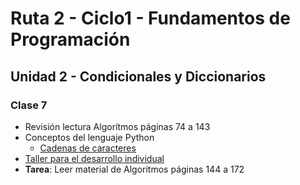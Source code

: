 # Ruta 2 - Ciclo1 - Fundamentos de Programación

## Unidad 2 - Condicionales y Diccionarios
### Clase 7
* Revisión lectura Algorítmos páginas 74 a 143
* Conceptos del lenguaje Python
  * [Cadenas de caracteres](strings.ipynb)
* [Taller para el desarrollo individual](taller.md)
* **Tarea**: Leer material de Algoritmos páginas 144 a 172